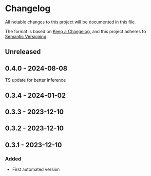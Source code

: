 # Changelog

All notable changes to this project will be documented in this file.

The format is based on [Keep a Changelog](https://keepachangelog.com/en/1.0.0/),
and this project adheres to [Semantic Versioning](https://semver.org/spec/v2.0.0.html).

## Unreleased

## 0.4.0 - 2024-08-08
TS update for better inference

## 0.3.4 - 2024-01-02

## 0.3.3 - 2023-12-10

## 0.3.2 - 2023-12-10

## 0.3.1 - 2023-12-10
### Added
- First automated version
